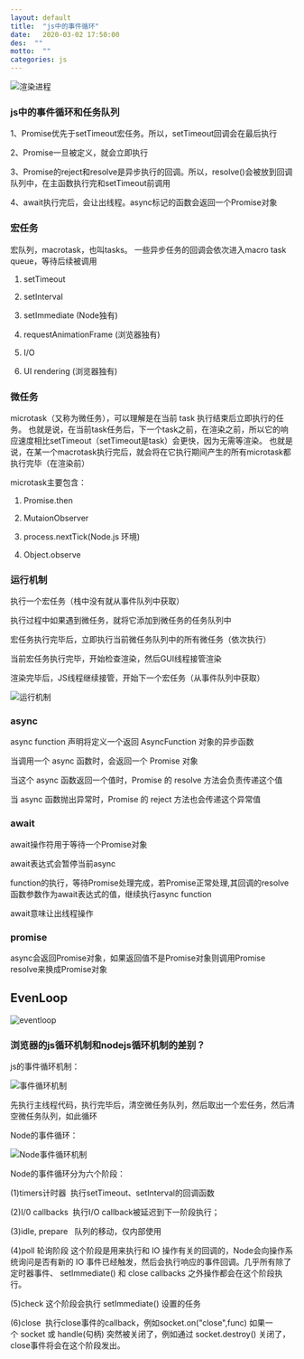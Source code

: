 ```yaml
---
layout: default
title:  "js中的事件循环"
date:   2020-03-02 17:50:00
des:  ""
motto:  ""
categories: js
---
```


![渲染进程](https://user-gold-cdn.xitu.io/2020/4/12/1716eda0a2b14424?imageslim)

### js中的事件循环和任务队列

1、Promise优先于setTimeout宏任务。所以，setTimeout回调会在最后执行

2、Promise一旦被定义，就会立即执行

3、Promise的reject和resolve是异步执行的回调。所以，resolve()会被放到回调队列中，在主函数执行完和setTimeout前调用

4、await执行完后，会让出线程。async标记的函数会返回一个Promise对象

### 宏任务

宏队列，macrotask，也叫tasks。 
一些异步任务的回调会依次进入macro task queue，等待后续被调用

1. setTimeout

2. setInterval

3. setImmediate (Node独有)

4. requestAnimationFrame (浏览器独有)

5. I/O

6. UI rendering (浏览器独有)

### 微任务

microtask（又称为微任务），可以理解是在当前 task 执行结束后立即执行的任务。
也就是说，在当前task任务后，下一个task之前，在渲染之前，所以它的响应速度相比setTimeout（setTimeout是task）会更快，因为无需等渲染。
也就是说，在某一个macrotask执行完后，就会将在它执行期间产生的所有microtask都执行完毕（在渲染前）

microtask主要包含：

1. Promise.then

2. MutaionObserver

3. process.nextTick(Node.js 环境)

4. Object.observe

### 运行机制

执行一个宏任务（栈中没有就从事件队列中获取）

执行过程中如果遇到微任务，就将它添加到微任务的任务队列中

宏任务执行完毕后，立即执行当前微任务队列中的所有微任务（依次执行）

当前宏任务执行完毕，开始检查渲染，然后GUI线程接管渲染

渲染完毕后，JS线程继续接管，开始下一个宏任务（从事件队列中获取）

![运行机制](https://user-gold-cdn.xitu.io/2019/12/24/16f38111b9792395?imageslim)

### async

async function 声明将定义一个返回 AsyncFunction 对象的异步函数

当调用一个 async 函数时，会返回一个 Promise 对象

当这个 async 函数返回一个值时，Promise 的 resolve 方法会负责传递这个值

当 async 函数抛出异常时，Promise 的 reject 方法也会传递这个异常值

### await

await操作符用于等待一个Promise对象

await表达式会暂停当前async

function的执行，等待Promise处理完成，若Promise正常处理,其回调的resolve函数参数作为await表达式的值，继续执行async function

await意味让出线程操作

### promise

async会返回Promise对象，如果返回值不是Promise对象则调用Promise resolve来换成Promise对象

## EvenLoop

![eventloop](https://user-gold-cdn.xitu.io/2020/4/12/1716eca5d177fd20?imageslim)

### 浏览器的js循环机制和nodejs循环机制的差别？

js的事件循环机制：

![事件循环机制](https://user-gold-cdn.xitu.io/2020/4/12/1716eda226b2b0e0?imageslim)

先执行主线程代码，执行完毕后，清空微任务队列，然后取出一个宏任务，然后清空微任务队列，如此循环

Node的事件循环：

![Node事件循环机制](https://user-gold-cdn.xitu.io/2020/4/12/1716eda1c87fb460?imageslim)

Node的事件循环分为六个阶段：

(1)timers计时器  执行setTimeout、setInterval的回调函数

(2)I/0 callbacks  执行I/O callback被延迟到下一阶段执行；

(3)idle, prepare   队列的移动，仅内部使用

(4)poll 轮询阶段 这个阶段是用来执行和 IO 操作有关的回调的，Node会向操作系统询问是否有新的 IO 事件已经触发，然后会执行响应的事件回调。几乎所有除了 定时器事件、 setImmediate() 和 close callbacks 之外操作都会在这个阶段执行。

(5)check 这个阶段会执行 setImmediate() 设置的任务

(6)close  执行close事件的callback，例如socket.on("close",func) 如果一个 socket 或 handle(句柄) 突然被关闭了，例如通过 socket.destroy() 关闭了，close事件将会在这个阶段发出。

